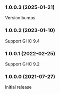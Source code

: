 ### 1.0.0.3 (2025-01-21)

Version bumps

### 1.0.0.2 (2023-01-10)

Support GHC 9.4

### 1.0.0.1 (2022-02-25)

Support GHC 9.2

### 1.0.0.0 (2021-07-27)

Initial release
